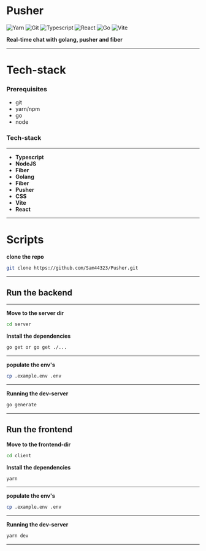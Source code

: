 # Pusher

![Yarn](https://img.shields.io/badge/-Yarn-333333?style=for-the-badge&logo=yarn&logoColor=61dbfb)
![Git](https://img.shields.io/badge/-Git-333333?style=for-the-badge&logo=git&logoColor=61dbfb)
![Typescript](https://img.shields.io/badge/-Typescript-333333?style=for-the-badge&logo=typescript&logoColor=61dbfb)
![React](https://img.shields.io/badge/-React-333333?style=for-the-badge&logo=react&logoColor=61dbfb)
![Go](https://img.shields.io/badge/-Go-333333?style=for-the-badge&logo=go&logoColor=61dbfb)
![Vite](https://img.shields.io/badge/-Vite-333333?style=for-the-badge&logo=vite&logoColor=61dbfb)

**Real-time chat with golang, pusher and fiber**

---

# **Tech-stack**

### Prerequisites

- git
- yarn/npm
- go
- node

### **Tech-stack**

---

- **Typescript**
- **NodeJS**
- **Fiber**
- **Golang**
- **Fiber**
- **Pusher**
- **CSS**
- **Vite**
- **React**

---

# **Scripts**

**clone the repo**

```bash
git clone https://github.com/Sam44323/Pusher.git
```

---

## **Run the backend**

---

**Move to the server dir**

```bash
cd server
```

**Install the dependencies**

```bash
go get or go get ./...
```

---

**populate the env's**

```bash
cp .example.env .env

```

---

**Running the dev-server**

```bash
go generate
```

---

## **Run the frontend**

**Move to the frontend-dir**

```bash
cd client
```

**Install the dependencies**

```bash
yarn
```

---

**populate the env's**

```bash
cp .example.env .env

```

---

**Running the dev-server**

```bash
yarn dev
```

---
